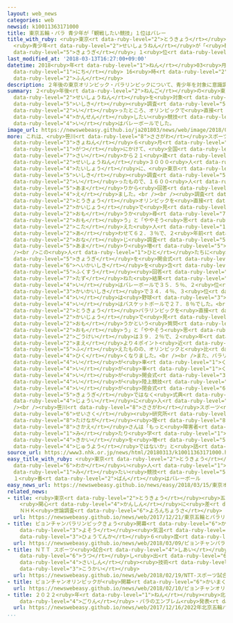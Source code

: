 ```yaml
---
layout: web_news
categories: web
newsid: k10011363171000
title: 東京五輪・パラ 青少年が「観戦したい競技」１位はバレー
title_with_ruby: <ruby>東京<rt data-ruby-level="2">とうきょう</rt></ruby><ruby>五輪<rt data-ruby-level="4">ごりん</rt></ruby>・パラ
  <ruby>青少年<rt data-ruby-level="2">せいしょうねん</rt></ruby>が「<ruby>観戦<rt data-ruby-level="4">かんせん</rt></ruby>したい<ruby>競技<rt
  data-ruby-level="5">きょうぎ</rt></ruby>」１<ruby>位<rt data-ruby-level="4">い</rt></ruby>はバレー
last_modified_at: '2018-03-13T16:27:00+09:00'
datetime: 2018<ruby>年<rt data-ruby-level="1">ねん</rt></ruby>03<ruby>月<rt data-ruby-level="1">がつ</rt></ruby>13<ruby>日<rt
  data-ruby-level="1">にち</rt></ruby> 16<ruby>時<rt data-ruby-level="2">じ</rt></ruby>27<ruby>分<rt
  data-ruby-level="2">ふん</rt></ruby>
description: ２年後の東京オリンピック・パラリンピックについて、青少年を対象に意識調査を行ったところ、オリンピックで直接観戦したい競技の１位はバレーボールでした。
summary: ２<ruby>年後<rt data-ruby-level="2">ねんご</rt></ruby>の<ruby>東京<rt data-ruby-level="2">とうきょう</rt></ruby>オリンピック・パラリンピックについて、<ruby>青少年<rt
  data-ruby-level="2">せいしょうねん</rt></ruby>を<ruby>対象<rt data-ruby-level="4">たいしょう</rt></ruby>に<ruby>意識<rt
  data-ruby-level="5">いしき</rt></ruby><ruby>調査<rt data-ruby-level="5">ちょうさ</rt></ruby>を<ruby>行<rt
  data-ruby-level="2">い</rt></ruby>ったところ、オリンピックで<ruby>直接<rt data-ruby-level="5">ちょくせつ</rt></ruby><ruby>観戦<rt
  data-ruby-level="4">かんせん</rt></ruby>したい<ruby>競技<rt data-ruby-level="5">きょうぎ</rt></ruby>の１<ruby>位<rt
  data-ruby-level="4">い</rt></ruby>はバレーボールでした。
image_url: https://newswebeasy.github.io/ja201803/news/web/image/2018/03/13/K10011363171_1803131625_1803131627_01_02.jpg
more: これは、<ruby>笹川<rt data-ruby-level="8">ささがわ</rt></ruby>スポーツ<ruby>財団<rt data-ruby-level="5">ざいだん</rt></ruby>が<ruby>去年<rt
  data-ruby-level="3">きょねん</rt></ruby>６<ruby>月<rt data-ruby-level="1">がつ</rt></ruby>から７<ruby>月<rt
  data-ruby-level="1">がつ</rt></ruby>にかけて、<ruby>全国<rt data-ruby-level="3">ぜんこく</rt></ruby>の１２<ruby>歳<rt
  data-ruby-level="7">さい</rt></ruby>から２１<ruby>歳<rt data-ruby-level="7">さい</rt></ruby>の<ruby>青少年<rt
  data-ruby-level="2">せいしょうねん</rt></ruby>３０００<ruby>人<rt data-ruby-level="1">にん</rt></ruby>を<ruby>対象<rt
  data-ruby-level="4">たいしょう</rt></ruby>に、<ruby>東京<rt data-ruby-level="2">とうきょう</rt></ruby>オリンピック・パラリンピックについて<ruby>意識<rt
  data-ruby-level="5">いしき</rt></ruby><ruby>調査<rt data-ruby-level="5">ちょうさ</rt></ruby>を<ruby>行<rt
  data-ruby-level="2">い</rt></ruby>ったもので、１６００<ruby>人<rt data-ruby-level="1">にん</rt></ruby><ruby>余<rt
  data-ruby-level="5">あま</rt></ruby>りから<ruby>回答<rt data-ruby-level="2">かいとう</rt></ruby>を<ruby>得<rt
  data-ruby-level="4">え</rt></ruby>ました。<br /><br /><ruby>調査<rt data-ruby-level="5">ちょうさ</rt></ruby>では、まず、<ruby>東京<rt
  data-ruby-level="2">とうきょう</rt></ruby>オリンピックを<ruby>直接<rt data-ruby-level="5">ちょくせつ</rt></ruby><ruby>会場<rt
  data-ruby-level="2">かいじょう</rt></ruby>で<ruby>見<rt data-ruby-level="1">み</rt></ruby>たいと<ruby>思<rt
  data-ruby-level="2">おも</rt></ruby>うか<ruby>尋<rt data-ruby-level="7">たず</rt></ruby>ねたところ、「そう<ruby>思<rt
  data-ruby-level="2">おも</rt></ruby>う」と「ややそう<ruby>思<rt data-ruby-level="2">おも</rt></ruby>う」と<ruby>答<rt
  data-ruby-level="2">こた</rt></ruby>えた<ruby>人<rt data-ruby-level="1">ひと</rt></ruby>は<ruby>合<rt
  data-ruby-level="2">あ</rt></ruby>わせて６２．３％で、２<ruby>年前<rt data-ruby-level="2">ねんまえ</rt></ruby>の<ruby>同<rt
  data-ruby-level="2">おな</rt></ruby>じ<ruby>調査<rt data-ruby-level="5">ちょうさ</rt></ruby>より３ポイント<ruby>余<rt
  data-ruby-level="5">あま</rt></ruby>り<ruby>増<rt data-ruby-level="5">ふ</rt></ruby>えました。<br
  /><br />この<ruby>人<rt data-ruby-level="1">ひと</rt></ruby>たちに<ruby>観戦<rt data-ruby-level="4">かんせん</rt></ruby>したい<ruby>競技<rt
  data-ruby-level="5">きょうぎ</rt></ruby>を<ruby>開会式<rt data-ruby-level="3">かいかいしき</rt></ruby>と<ruby>閉会式<rt
  data-ruby-level="6">へいかいしき</rt></ruby>を<ruby>含<rt data-ruby-level="7">ふく</rt></ruby>めて<ruby>複数<rt
  data-ruby-level="5">ふくすう</rt></ruby><ruby>回答<rt data-ruby-level="2">かいとう</rt></ruby>で<ruby>尋<rt
  data-ruby-level="7">たず</rt></ruby>ねた<ruby>結果<rt data-ruby-level="4">けっか</rt></ruby>、１<ruby>位<rt
  data-ruby-level="4">い</rt></ruby>はバレーボールで３５．５％、２<ruby>位<rt data-ruby-level="4">い</rt></ruby>は<ruby>開会式<rt
  data-ruby-level="3">かいかいしき</rt></ruby>で３４．４％、３<ruby>位<rt data-ruby-level="4">い</rt></ruby>はサッカーで３４．１％、４<ruby>位<rt
  data-ruby-level="4">い</rt></ruby>は<ruby>野球<rt data-ruby-level="3">やきゅう</rt></ruby>で３４％、５<ruby>位<rt
  data-ruby-level="4">い</rt></ruby>はバスケットボールで２７．８％でした。<br /><br /><ruby>一方<rt data-ruby-level="2">いっぽう</rt></ruby>、<ruby>東京<rt
  data-ruby-level="2">とうきょう</rt></ruby>パラリンピックを<ruby>直接<rt data-ruby-level="5">ちょくせつ</rt></ruby><ruby>会場<rt
  data-ruby-level="2">かいじょう</rt></ruby>で<ruby>見<rt data-ruby-level="1">み</rt></ruby>たいと<ruby>思<rt
  data-ruby-level="2">おも</rt></ruby>うかという<ruby>質問<rt data-ruby-level="5">しつもん</rt></ruby>では、「そう<ruby>思<rt
  data-ruby-level="2">おも</rt></ruby>う」と「ややそう<ruby>思<rt data-ruby-level="2">おも</rt></ruby>う」の<ruby>合計<rt
  data-ruby-level="2">ごうけい</rt></ruby>は３９．２％で、２<ruby>年<rt data-ruby-level="1">ねん</rt></ruby><ruby>前<rt
  data-ruby-level="2">まえ</rt></ruby>より４ポイント<ruby>近<rt data-ruby-level="2">ちか</rt></ruby>く<ruby>増<rt
  data-ruby-level="5">ふ</rt></ruby>えたものの、オリンピックと<ruby>比<rt data-ruby-level="5">くら</rt></ruby>べておよそ２０ポイント<ruby>低<rt
  data-ruby-level="4">ひく</rt></ruby>くなりました。<br /><br />また、パラリンピックで<ruby>観戦<rt data-ruby-level="4">かんせん</rt></ruby>したいものは、１<ruby>位<rt
  data-ruby-level="4">い</rt></ruby>が<ruby>車<rt data-ruby-level="1">くるま</rt></ruby>いすバスケットボールで４４．４％、２<ruby>位<rt
  data-ruby-level="4">い</rt></ruby>が<ruby>車<rt data-ruby-level="1">くるま</rt></ruby>いすテニスで２９．７％、３<ruby>位<rt
  data-ruby-level="4">い</rt></ruby>が<ruby>開会式<rt data-ruby-level="3">かいかいしき</rt></ruby>で２５．８％、４<ruby>位<rt
  data-ruby-level="4">い</rt></ruby>が<ruby>陸上競技<rt data-ruby-level="5">りくじょうきょうぎ</rt></ruby>で２２．６％、５<ruby>位<rt
  data-ruby-level="4">い</rt></ruby>が<ruby>閉会式<rt data-ruby-level="6">へいかいしき</rt></ruby>で２１．３％となり、<ruby>競技<rt
  data-ruby-level="5">きょうぎ</rt></ruby>ではなく<ruby>式典<rt data-ruby-level="4">しきてん</rt></ruby>が<ruby>上位<rt
  data-ruby-level="4">じょうい</rt></ruby>に<ruby>入<rt data-ruby-level="1">はい</rt></ruby>りました。<br
  /><br /><ruby>笹川<rt data-ruby-level="8">ささがわ</rt></ruby>スポーツ<ruby>財団<rt data-ruby-level="5">ざいだん</rt></ruby>スポーツ<ruby>政策<rt
  data-ruby-level="6">せいさく</rt></ruby><ruby>研究所<rt data-ruby-level="3">けんきゅうじょ</rt></ruby>の<ruby>武長<rt
  data-ruby-level="8">たけなが</rt></ruby><ruby>理<rt data-ruby-level="8">おさむ</rt></ruby><ruby>栄<rt
  data-ruby-level="8">さかえ</rt></ruby>さんは「もっと<ruby>障害者<rt data-ruby-level="6">しょうがいしゃ</rt></ruby>スポーツを<ruby>見<rt
  data-ruby-level="1">み</rt></ruby>たり<ruby>学<rt data-ruby-level="1">まな</rt></ruby>んだりする<ruby>機会<rt
  data-ruby-level="4">きかい</rt></ruby>を<ruby>増<rt data-ruby-level="5">ふ</rt></ruby>やしていくことが<ruby>重要<rt
  data-ruby-level="4">じゅうよう</rt></ruby>ではないか」と<ruby>話<rt data-ruby-level="2">はな</rt></ruby>しています。
source_url: https://www3.nhk.or.jp/news/html/20180313/k10011363171000.html
easy_title_with_ruby: <ruby>東京<rt data-ruby-level="2">とうきょう</rt></ruby>オリンピックで<ruby>若<rt
  data-ruby-level="6">わか</rt></ruby>い<ruby>人<rt data-ruby-level="1">ひと</rt></ruby>が<ruby>見<rt
  data-ruby-level="1">み</rt></ruby>たい<ruby>競技<rt data-ruby-level="5">きょうぎ</rt></ruby>
  １<ruby>番<rt data-ruby-level="2">ばん</rt></ruby>はバレーボール
easy_news_url: https://newswebeasy.github.io/news/easy/2018/03/15/東京オリンピックで若い人が見たい競技-1番はバレーボール
related_news:
- title: <ruby>東京<rt data-ruby-level="2">とうきょう</rt></ruby><ruby>五輪<rt data-ruby-level="4">ごりん</rt></ruby>とパラリンピック
    <ruby>関心<rt data-ruby-level="4">かんしん</rt></ruby>に<ruby>差<rt data-ruby-level="4">さ</rt></ruby>
    ＮＨＫ<ruby>世論調査<rt data-ruby-level="6">よろんちょうさ</rt></ruby>
  url: https://newswebeasy.github.io/news/web/2017/12/21/東京五輪とパラリンピック-関心に差-NHK世論調査
- title: ピョンチャンパラリンピックきょう<ruby>開幕<rt data-ruby-level="6">かいまく</rt></ruby> <ruby>予想<rt
    data-ruby-level="3">よそう</rt></ruby><ruby>気温<rt data-ruby-level="3">きおん</rt></ruby>は<ruby>氷点下<rt
    data-ruby-level="3">ひょうてんか</rt></ruby>６<ruby>度<rt data-ruby-level="3">ど</rt></ruby>
  url: https://newswebeasy.github.io/news/web/2018/03/09/ピョンチャンパラリンピックきょう開幕-予想気温は氷点下6度
- title: ＮＴＴ スポーツ<ruby>試合<rt data-ruby-level="4">しあい</rt></ruby>を<ruby>立体的<rt data-ruby-level="4">りったいてき</rt></ruby>に<ruby>映<rt
    data-ruby-level="6">うつ</rt></ruby>し<ruby>出<rt data-ruby-level="6">だ</rt></ruby>す<ruby>最新<rt
    data-ruby-level="4">さいしん</rt></ruby><ruby>技術<rt data-ruby-level="5">ぎじゅつ</rt></ruby><ruby>公開<rt
    data-ruby-level="3">こうかい</rt></ruby>
  url: https://newswebeasy.github.io/news/web/2018/02/19/NTT-スポーツ試合を立体的に映し出す最新技術公開
- title: ピョンチャンオリンピックが<ruby>開幕<rt data-ruby-level="6">かいまく</rt></ruby>
  url: https://newswebeasy.github.io/news/web/2018/02/10/ピョンチャンオリンピックが開幕
- title: ２０２２<ruby>年<rt data-ruby-level="1">ねん</rt></ruby><ruby>北京<rt data-ruby-level="8">ぺきん</rt></ruby><ruby>五輪<rt
    data-ruby-level="4">ごりん</rt></ruby>・パラのエンブレム<ruby>発表<rt data-ruby-level="3">はっぴょう</rt></ruby>
  url: https://newswebeasy.github.io/news/web/2017/12/16/2022年北京五輪パラのエンブレム発表
...
```

